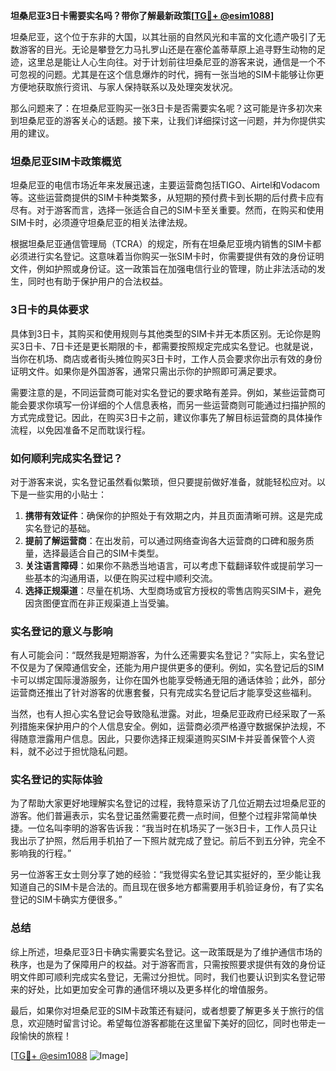 **坦桑尼亚3日卡需要实名吗？带你了解最新政策[[TG💪+ @esim1088](https://t.me/s/esim1088)]**

坦桑尼亚，这个位于东非的大国，以其壮丽的自然风光和丰富的文化遗产吸引了无数游客的目光。无论是攀登乞力马扎罗山还是在塞伦盖蒂草原上追寻野生动物的足迹，这里总是能让人心生向往。对于计划前往坦桑尼亚的游客来说，通信是一个不可忽视的问题。尤其是在这个信息爆炸的时代，拥有一张当地的SIM卡能够让你更方便地获取旅行资讯、与家人保持联系以及处理突发状况。

那么问题来了：在坦桑尼亚购买一张3日卡是否需要实名呢？这可能是许多初次来到坦桑尼亚的游客关心的话题。接下来，让我们详细探讨这一问题，并为你提供实用的建议。

### 坦桑尼亚SIM卡政策概览

坦桑尼亚的电信市场近年来发展迅速，主要运营商包括TIGO、Airtel和Vodacom等。这些运营商提供的SIM卡种类繁多，从短期的预付费卡到长期的后付费卡应有尽有。对于游客而言，选择一张适合自己的SIM卡至关重要。然而，在购买和使用SIM卡时，必须遵守坦桑尼亚的相关法律法规。

根据坦桑尼亚通信管理局（TCRA）的规定，所有在坦桑尼亚境内销售的SIM卡都必须进行实名登记。这意味着当你购买一张SIM卡时，你需要提供有效的身份证明文件，例如护照或身份证。这一政策旨在加强电信行业的管理，防止非法活动的发生，同时也有助于保护用户的合法权益。

### 3日卡的具体要求

具体到3日卡，其购买和使用规则与其他类型的SIM卡并无本质区别。无论你是购买3日卡、7日卡还是更长期限的卡，都需要按照规定完成实名登记。也就是说，当你在机场、商店或者街头摊位购买3日卡时，工作人员会要求你出示有效的身份证明文件。如果你是外国游客，通常只需出示你的护照即可满足要求。

需要注意的是，不同运营商可能对实名登记的要求略有差异。例如，某些运营商可能会要求你填写一份详细的个人信息表格，而另一些运营商则可能通过扫描护照的方式完成登记。因此，在购买3日卡之前，建议你事先了解目标运营商的具体操作流程，以免因准备不足而耽误行程。

### 如何顺利完成实名登记？

对于游客来说，实名登记虽然看似繁琐，但只要提前做好准备，就能轻松应对。以下是一些实用的小贴士：

1. **携带有效证件**：确保你的护照处于有效期之内，并且页面清晰可辨。这是完成实名登记的基础。
2. **提前了解运营商**：在出发前，可以通过网络查询各大运营商的口碑和服务质量，选择最适合自己的SIM卡类型。
3. **关注语言障碍**：如果你不熟悉当地语言，可以考虑下载翻译软件或提前学习一些基本的沟通用语，以便在购买过程中顺利交流。
4. **选择正规渠道**：尽量在机场、大型商场或官方授权的零售店购买SIM卡，避免因贪图便宜而在非正规渠道上当受骗。

### 实名登记的意义与影响

有人可能会问：“既然我是短期游客，为什么还需要实名登记？”实际上，实名登记不仅是为了保障通信安全，还能为用户提供更多的便利。例如，实名登记后的SIM卡可以绑定国际漫游服务，让你在国外也能享受畅通无阻的通话体验；此外，部分运营商还推出了针对游客的优惠套餐，只有完成实名登记后才能享受这些福利。

当然，也有人担心实名登记会导致隐私泄露。对此，坦桑尼亚政府已经采取了一系列措施来保护用户的个人信息安全。例如，运营商必须严格遵守数据保护法规，不得随意泄露用户信息。因此，只要你选择正规渠道购买SIM卡并妥善保管个人资料，就不必过于担忧隐私问题。

### 实名登记的实际体验

为了帮助大家更好地理解实名登记的过程，我特意采访了几位近期去过坦桑尼亚的游客。他们普遍表示，实名登记虽然需要花费一点时间，但整个过程非常简单快捷。一位名叫李明的游客告诉我：“我当时在机场买了一张3日卡，工作人员只让我出示了护照，然后用手机拍了一下照片就完成了登记。前后不到五分钟，完全不影响我的行程。”

另一位游客王女士则分享了她的经验：“我觉得实名登记其实挺好的，至少能让我知道自己的SIM卡是合法的。而且现在很多地方都需要用手机验证身份，有了实名登记的SIM卡确实方便很多。”

### 总结

综上所述，坦桑尼亚3日卡确实需要实名登记。这一政策既是为了维护通信市场的秩序，也是为了保障用户的权益。对于游客而言，只需按照要求提供有效的身份证明文件即可顺利完成实名登记，无需过分担忧。同时，我们也要认识到实名登记带来的好处，比如更加安全可靠的通信环境以及更多样化的增值服务。

最后，如果你对坦桑尼亚的SIM卡政策还有疑问，或者想要了解更多关于旅行的信息，欢迎随时留言讨论。希望每位游客都能在这里留下美好的回忆，同时也带走一段愉快的旅程！

[[TG💪+ @esim1088](https://t.me/s/esim1088) ![Image](https://i.postimg.cc/4NQfJmqS/Snipaste-2025-05-13-00-14-12.png)]